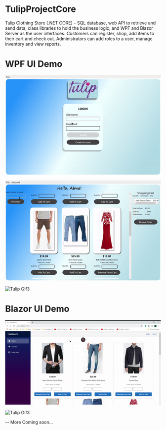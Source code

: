 # TulipProjectCore
Tulip Clothing Store (.NET CORE) – SQL database, web API to retrieve and send data, class libraries to hold the business logic, and WPF and Blazor Server as the user interfaces. Customers can register, shop, add items to their cart and check out. Administrators can add roles to a user, manage inventory and view reports.

# WPF UI Demo
![Tulip Gif1](https://github.com/IyadShobaki/TulipProjectCore/blob/master/GifFiles/tulip1.gif)

![Tulip Gif2](https://github.com/IyadShobaki/TulipProjectCore/blob/master/GifFiles/tulip2.gif)

![Tulip Gif3](https://github.com/IyadShobaki/TulipProjectCore/blob/master/GifFiles/tulip3.gif)

# Blazor UI Demo
![Tulip Gif3](https://github.com/IyadShobaki/TulipProjectCore/blob/master/GifFiles/tulip4.gif)

![Tulip Gif3](https://github.com/IyadShobaki/TulipProjectCore/blob/master/GifFiles/tulip5.gif)

-- More Coming soon...
